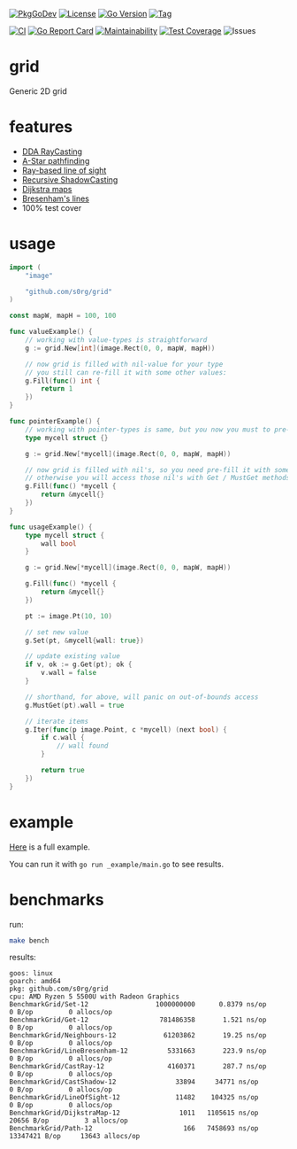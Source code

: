 [![PkgGoDev](https://pkg.go.dev/badge/github.com/s0rg/grid)](https://pkg.go.dev/github.com/s0rg/grid)
[![License](https://img.shields.io/github/license/s0rg/grid)](https://github.com/s0rg/grid/blob/master/LICENSE)
[![Go Version](https://img.shields.io/github/go-mod/go-version/s0rg/grid)](go.mod)
[![Tag](https://img.shields.io/github/v/tag/s0rg/grid?sort=semver)](https://github.com/s0rg/grid/tags)

[![CI](https://github.com/s0rg/grid/workflows/ci/badge.svg)](https://github.com/s0rg/grid/actions?query=workflow%3Aci)
[![Go Report Card](https://goreportcard.com/badge/github.com/s0rg/grid)](https://goreportcard.com/report/github.com/s0rg/grid)
[![Maintainability](https://api.codeclimate.com/v1/badges/8478f67a6b72d9e67cab/maintainability)](https://codeclimate.com/github/s0rg/grid/maintainability)
[![Test Coverage](https://api.codeclimate.com/v1/badges/8478f67a6b72d9e67cab/test_coverage)](https://codeclimate.com/github/s0rg/grid/test_coverage)
![Issues](https://img.shields.io/github/issues/s0rg/grid)

# grid

Generic 2D grid

# features

- [DDA RayCasting](https://lodev.org/cgtutor/raycasting.html)
- [A-Star pathfinding](https://en.wikipedia.org/wiki/A*_search_algorithm)
- [Ray-based line of sight](https://en.wikipedia.org/wiki/Line_of_sight_(video_games))
- [Recursive ShadowCasting](http://www.roguebasin.com/index.php/Shadow_casting)
- [Dijkstra maps](http://www.roguebasin.com/index.php/Dijkstra_Maps_Visualized)
- [Bresenham's lines](https://en.wikipedia.org/wiki/Bresenham%27s_line_algorithm)
- 100% test cover

# usage

```go
import (
    "image"

    "github.com/s0rg/grid"
)

const mapW, mapH = 100, 100

func valueExample() {
    // working with value-types is straightforward
    g := grid.New[int](image.Rect(0, 0, mapW, mapH))

    // now grid is filled with nil-value for your type
    // you still can re-fill it with some other values:
    g.Fill(func() int {
        return 1
    })
}

func pointerExample() {
    // working with pointer-types is same, but you now you must to pre-fill them
    type mycell struct {}

    g := grid.New[*mycell](image.Rect(0, 0, mapW, mapH))

    // now grid is filled with nil's, so you need pre-fill it with some values,
    // otherwise you will access those nil's with Get / MustGet methods.
    g.Fill(func() *mycell {
        return &mycell{}
    })
}

func usageExample() {
    type mycell struct {
        wall bool
    }

    g := grid.New[*mycell](image.Rect(0, 0, mapW, mapH))

    g.Fill(func() *mycell {
        return &mycell{}
    })

    pt := image.Pt(10, 10)

    // set new value
    g.Set(pt, &mycell{wall: true})

    // update existing value
    if v, ok := g.Get(pt); ok {
        v.wall = false
    }

    // shorthand, for above, will panic on out-of-bounds access
    g.MustGet(pt).wall = true

    // iterate items
    g.Iter(func(p image.Point, c *mycell) (next bool) {
        if c.wall {
            // wall found
        }

        return true
    })
}
```

# example

[Here](https://github.com/s0rg/grid/blob/master/_example/main.go) is a full example.

You can run it with `go run _example/main.go` to see results.

# benchmarks

run:

```bash
make bench
```

results:

```
goos: linux
goarch: amd64
pkg: github.com/s0rg/grid
cpu: AMD Ryzen 5 5500U with Radeon Graphics
BenchmarkGrid/Set-12                 1000000000      0.8379 ns/op       0 B/op         0 allocs/op
BenchmarkGrid/Get-12                  781486358       1.521 ns/op       0 B/op         0 allocs/op
BenchmarkGrid/Neighbours-12            61203862       19.25 ns/op       0 B/op         0 allocs/op
BenchmarkGrid/LineBresenham-12          5331663       223.9 ns/op       0 B/op         0 allocs/op
BenchmarkGrid/CastRay-12                4160371       287.7 ns/op       0 B/op         0 allocs/op
BenchmarkGrid/CastShadow-12               33894     34771 ns/op         0 B/op         0 allocs/op
BenchmarkGrid/LineOfSight-12              11482    104325 ns/op         0 B/op         0 allocs/op
BenchmarkGrid/DijkstraMap-12               1011   1105615 ns/op     20656 B/op         3 allocs/op
BenchmarkGrid/Path-12                       166   7458693 ns/op  13347421 B/op     13643 allocs/op
```
